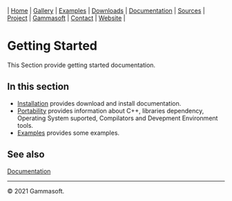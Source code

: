 | [Home](home.md) | [Gallery](gallery.md) | [Examples](examples.md) | [Downloads](downloads.md) | [Documentation](documentation.md) | [Sources](https://github.com/gammasoft71/xtd) | [Project](https://sourceforge.net/projects/xtdpro/) | [Gammasoft](gammasoft.md)  | [Contact](contact.md) | [Website](https://gammasoft71.wixsite.com/xtdpro) |

# Getting Started

This Section provide getting started documentation.

## In this section

* [Installation](downloads.md) provides download and install documentation.
* [Portability](portability.md) provides information about C++, libraries dependency, Operating System suported, Compilators and Devepment Environment tools.
* [Examples](../examples/README.md) provides some examples.

## See also

[Documentation](documentation.md)

______________________________________________________________________________________________

© 2021 Gammasoft.
